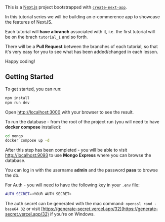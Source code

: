 This is a [Next.js](https://nextjs.org) project bootstrapped with [`create-next-app`](https://nextjs.org/docs/app/api-reference/cli/create-next-app).

In this tutorial series we will be building an e-commerence app to showcase the features of NextJS.

Each tutorial will **have a branch** associated with it, i.e. the first tutorial will be on the brach `tutorial_1` and so forth.

There will be a **Pull Request** between the branches of each tutorial, so that it's very easy for you to see what has been added/changed in each lesson.

Happy coding!

## Getting Started

To get started, you can run:

```bash
npm install
npm run dev
```

Open [http://localhost:3000](http://localhost:3000) with your browser to see the result.

To run the database - from the root of the project run (you will need to have **docker compose** installed):

```bash
cd mongo
docker compose up -d
```
After this step has been completed - you will be able to visit [http://localhost:9093](http://localhost:9093) to use **Mongo Express** where you can browse the database.

You can log in with the username **admin** and the password **pass** to browse the db.

For Auth - you will need to have the following key in your `.env` file:

```bash
AUTH_SECRET=<YOUR AUTH SECRET>
```

The auth secret can be generated with the mac command: `openssl rand -base64 32`
or visit [https://generate-secret.vercel.app/32](https://generate-secret.vercel.app/32) if you're on Windows.
